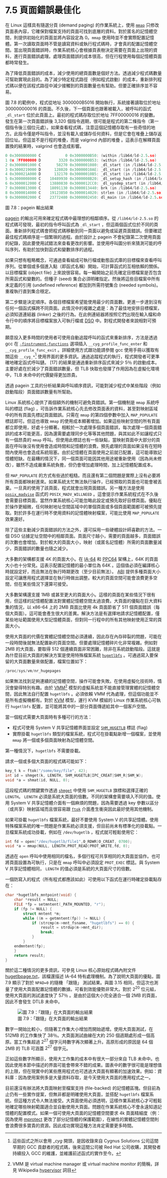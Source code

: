 # 7.5 頁面錯誤最佳化

在 Linux 這樣具有隨選分頁 (demand paging) 的作業系統上，使用 [`mmap`](https://www.man7.org/linux/man-pages/man2/mmap.2.html) 只修改頁面表內容，它確保對檔案支持的頁面可找到底層的資料。對於匿名的記憶體空間，則提供初始化的頁面並將內容設定為 0。`mmap` 使用時並不會實際配置記憶體。第一次讀取頁面時不管是讀寫資料或執行程式碼時，才會真的配置記憶體空間。當出現頁面錯誤時，作業系統核心會根據頁表樹決定需要在頁面上出現的資料，進行頁面錯誤處理。處理頁面錯誤的成本很高，但在行程使用每個記憶體頁面都時常發生。

為了降低頁面錯誤的成本，減少使用的總頁面數是個好方法。透過減少程式碼數量可幫助實現此目的。為了減少特定程式路徑（例如程式啟動）的成本，重新排列程式碼以便在該程式路徑中減少接觸到的頁面數量也有幫助。但要正確排序並不容易。

圖 7.8 的範例中，程式從地址 3000000B5016 開始執行，系統接著讀取位於地址 300000000016 的頁面。不久後，下一個頁面也跟著被載入，被呼叫的函式 `_dl_start` 位於此頁面上。最初的程式碼存取位於地址 7FF00000016 的變數。發生在第一次頁面錯誤後 3,320 個指令週期，很可能是程式的第二條指令（第一個指令後三個位元處）。如果查看程式碼，注意這個記憶體存取有一些奇怪的地方。此指令僅是呼叫指令，並沒有載入或儲存任何資料，但是它會在堆疊上儲存返回位址。但這並不是行程的堆疊，而是 valgrind 內部的堆疊 。這表示在解釋頁面置換的結果時，valgrind 也會造成影響。

```c
0 0x3000000000 C           0 0x3000000B50: (within /lib64/ld-2.5.so)
1 0x 7FF000000 D        3320 0x3000000B53: (within /lib64/ld-2.5.so)
2 0x3000001000 C       58270 0x3000001080: _dl_start (in /lib64/ld-2.5.so)
3 0x3000219000 D      128020 0x30000010AE: _dl_start (in /lib64/ld-2.5.so)
4 0x300021A000 D      132170 0x30000010B5: _dl_start (in /lib64/ld-2.5.so)
5 0x3000008000 C    10489930 0x3000008B20: _dl_setup_hash (in /lib64/ld-2.5.so)
6 0x3000012000 C    13880830 0x3000012CC0: _dl_sysdep_start (in /lib64/ld-2.5.so)
7 0x3000013000 C    18091130 0x3000013440: brk (in /lib64/ld-2.5.so)
8 0x3000014000 C    19123850 0x3000014020: strlen (in /lib64/ld-2.5.so)
9 0x3000002000 C    23772480 0x3000002450: dl_main (in /lib64/ld-2.5.so)
```
圖 7.8：pagein 輸出結果

[pagein](https://manpages.ubuntu.com/manpages/jammy/man1/pagein.1.html) 的輸出可用來確定程式碼中最理想的相鄰順序。從 `/lib64/ld-2.5.so` 的程式碼可發現，最初的指令呼叫函式為 `_dl_start` ，但這兩個函式位於不同的頁面。重新排列程式碼會把程式碼移動到同一頁面以避免或延遲頁面錯誤。但要確認最佳程式碼順序是一個繁瑣的過程。由於設計上 pagein 不會紀錄第二次使用頁面的紀錄，因此要使用試錯法來查看更改的影響。並使用呼叫圖分析來猜測可能的呼叫序列，有助於加快對函式和變數排序的過程。

如果只想有粗略概念，可通過查看組成可執行檔或動態函式庫的目標檔來查看呼叫序列。從單個或多個進入點（即函式名稱）開始，可計算函式的互相依賴的關係。以目標檔案 (object file) 上來說很容易。每一輪開始之前先確定目標檔案是否包含所需函式和變數的。但種子 (seed) 集合必須明確指定。然後將這些目檔案中所有未定義的引用 (undefined reference) 都加到所需符號集合 (needed symbols)。重複執行直到集合穩定。

第二步驟是決定順序。各個目標檔案希望能使用最少的頁面數。更進一步達到沒有任何一個函式橫跨不同頁面。此情況中的複雜之處是：為了最佳地安排目標檔案，必須知道連結器 (linker) 之後的行為。在此例連結器將按照它們出現在輸入檔和命令行中的順序將目標檔案放入可執行檔或 [DSO](https://en.wikipedia.org/wiki/Dynamic_linker) 中。對程式開發者來說相對可預期。

願意投入更多時間的使用者可使用自動追蹤呼叫的函式來重新排序，方法是透過 gcc 在 [`-finstrument-functions`](https://gcc.gnu.org/onlinedocs/gcc/Instrumentation-Options.html) 選項插入 `__cyg_profile_func_enter` 和 `__cyg_profile_func_exit` 。詳細使用方式跟功能請參閱 gcc 使用手冊以獲取有關這些 `__cyg_*`[^譯註1] 使用界面的更多資訊。通過追蹤程式的執行，程式開發者可更準確地確定函式呼叫鏈。 [17] 的結果是通過重新排序函式來減少 5％ 的啟動成本。主要好處在於減少了頁面錯誤數量，但 TLB 快取也發揮了作用因為在虛擬化環境中，TLB 未命中的代價變得更加昂貴。

透過 pagein 工具的分析結果與呼叫順序資訊，可能對減少程式中某些階段（例如啟動階段）頁面錯誤數量有所幫助。

Linux 系統核心提供了兩個額外的機制可避免頁錯誤。第一個機制是 `mmap` 系統呼叫的標誌 (flag) ，可告訴作業系統核心先去修改頁面表的資料，甚至對映射區域中的所有頁面先標記頁面錯誤。只需在 `mmap` 的第四個參數中加入 `MAP_POPULATE` 標誌即可。但這也導致 `mmap` 的使用成本顯著增加。如果這些映射空間的所有頁面都立即使用，好處十分顯著。相較於一次處理多個頁面錯誤，每次處理一個頁面錯誤的成本可能更高，因為還需要處理同步化等等其他問題，與其如此不如讓程式只有一個昂貴的 `mmap` 呼叫。但使用此標誌也有一些缺點，當映射頁面中大部分的頁面在呼叫後沒有使用會造成時間和記憶體的浪費。預先處理的頁面如果沒有在短時間內使用也會造成系統阻塞。由於記憶體在頁面使用之前就已配置，這可能導致記憶體短缺。在最糟的情況下，同一個頁面可能因其他用途被重新使用（因為尚未修改），雖然不造成嚴重系統負擔，但仍會增加處理時間，加上記憶體配置成本。

但 `MAP_POPULATE` 的方式有些過於粗糙。而且還有第二個問題是實際上沒有必要將所有頁面都映射進來。如果系統太忙無法執行操作，已經預取的頁面也可能會被丟棄。一旦真的使用了該頁面，程式就會出現頁面錯誤。另一種方法是使用 [`posix_madvise`](https://man7.org/linux/man-pages/man3/posix_madvise.3.html) 函式的 `POSIX_MADV_WILLNEED` 。這會提示作業系統程式在不久後會需要目標頁面。當然作業系統核心可能忽略此設定或預先取好目標頁面。優點在於操作更細微，任何映射地址空間區域中的單個頁面或多個頁面範圍都可被預先提取。對於許多在運行時不使用資料的記憶體映射檔案，可能比使用 `MAP_POPULATE` 效果還好。

除了這些主動減少頁面錯誤的方法之外，還可採用一些硬體設計師喜歡的方法。一個 DSO 佔據定址空間中的相鄰頁面。頁面尺寸越小，需要的頁面越多，頁面錯誤的次數也會增加。對於較大的頁面大小，映射（或匿名記憶體）所需的頁面數量減少，頁面錯誤的數量也隨之減少。

大多數的架構都支援 4K 的頁面大小。在 [IA-64](http://refspecs.linux-foundation.org/IA64-softdevman-vol2.pdf) 和 [PPC64](https://zh.wikipedia.org/zh-tw/Ppc64) 架構上，64K 的頁面大小也十分常見。這表示配置記憶體的最小單位為 64K 。這個值必須在編譯核心時就設定好，而且無法在執行時期更改（至少目前無法）。 [ABI](https://en.wikipedia.org/wiki/Application_binary_interface) 提供多種頁面大小設定可讓應用程式選擇並在執行時做出調整。較大的頁面空間可能會浪費更多空間，但在某些情況下還算可接受。

大多數架構還支援 1MB 或甚至更大的頁面大小。這樣的頁面在某些情況下很有用，但這樣的記憶體配置法對實體記憶體空間太過浪費。大頁面的優點在巨大資料集的情況，以 x86-64 上的 2MB 頁面比使用 4k 頁面節省了 511 個頁面錯誤（每個大頁面）。這可能會產生很大的差異。解決方法是有選擇地請求記憶體配置，僅某些地址範圍使用大型記憶體頁面，但對同一行程中的所有其他映射使用正常的頁面大小。

使用大頁面的代價在實體記憶體空間必須連續，因此存在內存碎裂的問題，可能在一段時間後就無法配置新的頁面空間。但要處理記憶體碎片化非常複雜。例如對 2MB 的大頁面，要取得 512 個連續頁面非常困難，除非在系統啟動階段。這就是為什麼目前大頁面的解決方案是使用特殊檔案系統 [`hugetlbfs`](https://www.kernel.org/doc/html/latest/admin-guide/mm/hugetlbpage.html) 。可通過寫入要保留的大頁面數量來做配置，檔案位置如下：

```c
/proc/sys/vm/nr_hugepages
```

如果無法找到足夠連續的記憶體空間，操作可能會失敗。在使用虛擬化技術時，情況會變得特別有趣。由於 [VMM](https://en.wikipedia.org/wiki/Virt-manager)[^譯註2] 模型的虛擬系統並不能直接管理實體的記憶體空間，因此無法自行配置 `hugetlbfs` 。必須依賴 VMM 代為處理，但這個功能並不是所有虛擬機都有。對於 [KVM](https://www.kernel.org/doc/html/latest/virt/kvm/index.html) 模型，運行 KVM 模組的 Linux 作業系統核心可執行 `hugetlbfs` 配置，並可能將其中的一部分頁面傳遞給其中一個客戶空間。

當一個程式需要大頁面時有多種可行的方法：

-  程式可使用 System V 共享記憶體界面並設定 [`SHM_HUGETLB`](https://man7.org/linux/man-pages/man2/shmget.2.html) 標誌 (flag) 
-  實際掛載 `hugetlbfs` 類型的檔案系統，程式可在掛載點新增一個檔案，並使用 `mmap` 將一個或多個頁面映射為記憶體空間。

第一種情況下，`hugetlbfs` 不需要掛載。

請求一個或多個大頁面的程式碼可能如下：

```c
key_t k = ftok("/some/key/file", 42);
int id = shmget(k, LENGTH, SHM_HUGETLB|IPC_CREAT|SHM_R|SHM_W);
void *a = shmat(id, NULL, 0);
```

這段程式碼的關鍵實作透過 [`shmget`](https://man7.org/linux/man-pages/man2/shmget.2.html) 中使用 `SHM_HUGETLB` 旗標和選擇正確的 `LENGTH`。 `LENGTH` 必須是系統大頁面的倍數。不同的架構會需要填入不同的值。使用 System V 共享記憶體介面有一個麻煩的問題，因為需要透過 key 參數以區分（或共享）映射區域而且很容易跟 [`ftok`](https://man7.org/linux/man-pages/man3/ftok.3.html) 介面產生衝突因此最好使用其他機制。

如果可掛載 `hugetlbfs` 檔案系統，最好不要使用 System V 的共享記憶體。使用特殊檔案系統的唯一問題是作業系統必須支援，但目前尚未有標準化的掛載點。一旦檔案系統成功掛載，例如在 `/dev/hugetlb` ，程式就可輕鬆使用它：

```c
int fd = open("/dev/hugetlb/file1",O_RDWR|O_CREAT, 0700);
void *a = mmap(NULL, LENGTH,PROT_READ|PROT_WRITE,fd, 0);
```

透過在 `open` 呼叫中使用相同的檔名，多個行程可共享相同的大頁面並協作。也可將頁面設置為可執行，只是在 `mmap` 呼叫中必須設定 `PROT_EXEC`  標誌。與 System V 共享記憶體相同， `LENGTH` 的值必須是系統的大頁面尺寸的倍數。

一個防寫入的程式（所有程式都應該如此）可使用以下函式在運行時確定掛載點存在：

```c
char *hugetlbfs_mntpoint(void) {
    char *result = NULL;
    FILE *fp = setmntent(_PATH_MOUNTED, "r");
    if (fp != NULL) {
        struct mntent *m;
        while ((m = getmntent(fp)) != NULL) {
            if (strcmp(m->mnt_fsname, "hugetlbfs") == 0) {
                result = strdup(m->mnt_dir);
                break;
            }
        }
    endmntent(fp);
    }
    return result;
}
```

關於這二種情況的更多資訊，可參見 Linux 核心原始程式碼內附文件 [hugetlbpage.txt](https://www.kernel.org/doc/Documentation/vm/hugetlbpage.txt)，該檔還描述 IA-64 特有處理機制。為了說明大頁面的優點，圖 7.9 顯示了對於 `NPAD=0` 的隨機 「跟隨」 測試結果。與圖 3.15 相同，但這次也測量了使用大頁面配置記憶體的數據。可看到效能優勢非常大。對於 $2^{20}$ 位元組，使用大頁面的測試速度快了 57％ 。是由於這個大小完全適合一個 2MB 的頁面，因此不會發生 DTLB 未命中。

<figure>
  <img src="../assets/figure-7.9.png" alt="圖 7.9：「跟隨」在大頁面的輸出結果">
  <figcaption>圖 7.9：「跟隨」在大頁面的輸出結果</figcaption>
</figure>

數字一開始比較小，但隨著工作集大小增加而開始遞增。使用大頁面測試，在 512MB 的工作集快了 38％。大頁面測試曲線在大約 250 個週期處形成一個高原。當工作集超過 $2^{27}$ 個字元時數字再次顯著上升。高原形成的原因是 64 個 2MB 的 TLB 可涵蓋 $2^{27}$ 個字元。

正如這些數字所顯示，使用大工作集的成本中有很大一部分來自 TLB 未命中。也因此使用本節中描述的界面可能會帶來不錯的成果。圖表中的數字很可能是理想值的上限，但在現實中的某些應用程式也可透過大頁面有顯著的加速效果。例如：資料庫：因為使用案例多是大量資料存取，是今天使用大頁面的應用程式之一。

目前還沒有辦法將大頁面映射至檔案支持 (file-backed) 的記憶體區塊。但目前為止仍有一些實作提案，但無非都是明確使用大頁面，並搭配 `hugetlbfs` 檔案系統。但這種方式令人無法接受。大頁面使用必須透明，這樣作業系統核心才可輕鬆地確定哪些映射範圍適合並自動使用大頁面。問題在作業系統核心不會永遠知道記憶體的配置模式。如果一個可使用大頁面的記憶體空間要求 4k 頁面精細度（例：因為使用 [mprotect](https://man7.org/linux/man-pages/man2/mprotect.2.html) 更改了部分記憶體的保護範圍），在線性的實體記憶體空間則會浪費很多寶貴的資源。因此成功實現這種方法肯定需要更多時間。

[^譯註1]: 這些函式之所以會用 __cyg_ 開頭，是因收錄來自 Cygnus Solutions 公司這間早期的 GCC 貢獻者的程式碼，後來這間公司被 Red Hat 公司收購，其開發者持續投入 GCC 的維護，並維護前述函式的實作至今。
[^譯註2]: VMM 是 virtual machine manager 或 virtual machine monitor 的簡稱，詳見 Wikipedia [hypervisor](https://en.wikipedia.org/wiki/Hypervisor) 詞目